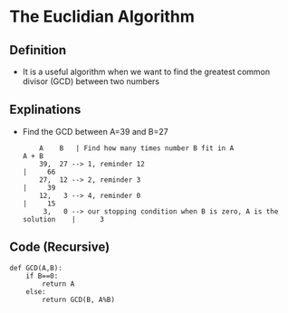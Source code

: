 # The Euclidian Algorithm

## Definition
- It is a useful algorithm when we want to find the greatest common divisor (GCD) between two numbers


## Explinations
- Find the GCD between A=39 and B=27
    ```
        A    B   | Find how many times number B fit in A                             A + B
        39,  27 --> 1, reminder 12                                              |     66
        27,  12 --> 2, reminder 3                                               |     39
        12,   3 --> 4, reminder 0                                               |     15
         3,   0 --> our stopping condition when B is zero, A is the solution    |      3
    ```

## Code (Recursive)
    def GCD(A,B):
        if B==0:
            return A
        else:
            return GCD(B, A%B)